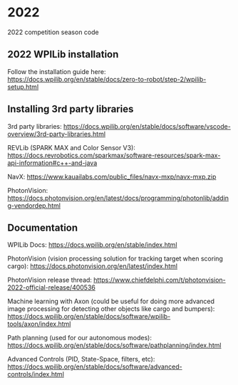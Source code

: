 # 2022
2022 competition season code

## 2022 WPILib installation

Follow the installation guide here: https://docs.wpilib.org/en/stable/docs/zero-to-robot/step-2/wpilib-setup.html

## Installing 3rd party libraries 

3rd party libraries: https://docs.wpilib.org/en/stable/docs/software/vscode-overview/3rd-party-libraries.html

REVLib (SPARK MAX and Color Sensor V3): https://docs.revrobotics.com/sparkmax/software-resources/spark-max-api-information#c++-and-java

NavX: https://www.kauailabs.com/public_files/navx-mxp/navx-mxp.zip

PhotonVision: https://docs.photonvision.org/en/latest/docs/programming/photonlib/adding-vendordep.html

## Documentation

WPILib Docs: https://docs.wpilib.org/en/stable/index.html

PhotonVision (vision processing solution for tracking target when scoring cargo): https://docs.photonvision.org/en/latest/index.html

PhotonVision release thread: https://www.chiefdelphi.com/t/photonvision-2022-official-release/400536

Machine learning with Axon (could be useful for doing more advanced image processing for detecting other objects like cargo and bumpers): https://docs.wpilib.org/en/stable/docs/software/wpilib-tools/axon/index.html

Path planning (used for our autonomous modes): https://docs.wpilib.org/en/stable/docs/software/pathplanning/index.html

Advanced Controls (PID, State-Space, filters, etc): https://docs.wpilib.org/en/stable/docs/software/advanced-controls/index.html

